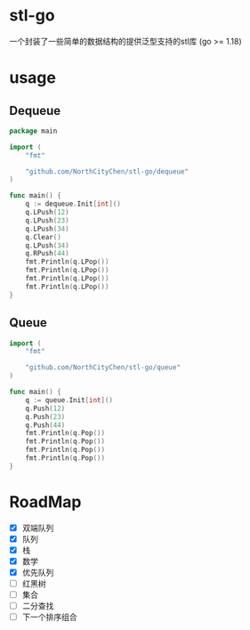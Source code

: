<!--
 * @Author: NorthCity1984
 * @LastEditTime: 2022-05-19 22:40:31
 * @Description: 
 * @Website: https://grimoire.cn
 * Copyright (c) NorthCity1984 All rights reserved.
-->
# stl-go

一个封装了一些简单的数据结构的提供泛型支持的stl库 (go >= 1.18)

# usage

## Dequeue

```go
package main

import (
	"fmt"

	"github.com/NorthCityChen/stl-go/dequeue"
)

func main() {
	q := dequeue.Init[int]()
	q.LPush(12)
	q.LPush(23)
	q.LPush(34)
	q.Clear()
	q.LPush(34)
	q.RPush(44)
	fmt.Println(q.LPop())
	fmt.Println(q.LPop())
	fmt.Println(q.LPop())
	fmt.Println(q.LPop())
}
```

## Queue

```go
import (
	"fmt"

	"github.com/NorthCityChen/stl-go/queue"
)

func main() {
	q := queue.Init[int]()
	q.Push(12)
	q.Push(23)
	q.Push(44)
	fmt.Println(q.Pop())
	fmt.Println(q.Pop())
	fmt.Println(q.Pop())
	fmt.Println(q.Pop())
}

```

# RoadMap

- [x] 双端队列
- [x] 队列
- [x] 栈
- [x] 数学
- [x] 优先队列
- [ ] 红黑树
- [ ] 集合
- [ ] 二分查找
- [ ] 下一个排序组合